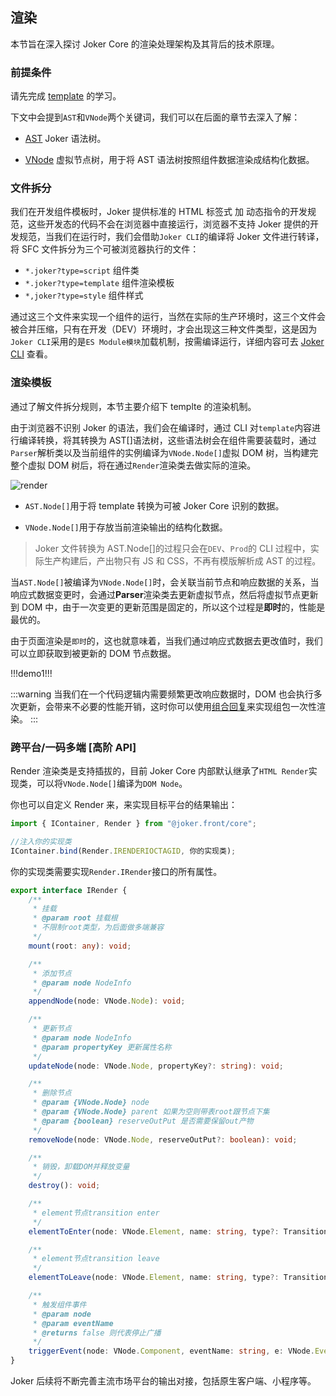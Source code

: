 ## 渲染

本节旨在深入探讨 Joker Core 的渲染处理架构及其背后的技术原理。

### 前提条件

请先完成 [template](/base/template) 的学习。

下文中会提到`AST`和`VNode`两个关键词，我们可以在后面的章节去深入了解：

-   [AST](/base/ast) Joker 语法树。

-   [VNode](/base/vnode) 虚拟节点树，用于将 AST 语法树按照组件数据渲染成结构化数据。

### 文件拆分

我们在开发组件模板时，Joker 提供标准的 HTML 标签式 加 动态指令的开发规范，这些开发态的代码不会在浏览器中直接运行，浏览器不支持 Joker 提供的开发规范，当我们在运行时，我们会借助`Joker CLI`的编译将 Joker 文件进行转译，将 SFC 文件拆分为三个可被浏览器执行的文件：

-   `*.joker?type=script` 组件类
-   `*.joker?type=template` 组件渲染模板
-   `*,joker?type=style` 组件样式

通过这三个文件来实现一个组件的运行，当然在实际的生产环境时，这三个文件会被合并压缩，只有在开发（DEV）环境时，才会出现这三种文件类型，这是因为`Joker CLI`采用的是`ES Module模块`加载机制，按需编译运行，详细内容可去 [Joker CLI](/cli) 查看。

### 渲染模板

通过了解文件拆分规则，本节主要介绍下 templte 的渲染机制。

由于浏览器不识别 Joker 的语法，我们会在编译时，通过 CLI 对`template`内容进行编译转换，将其转换为 AST[]语法树，这些语法树会在组件需要装载时，通过`Parser`解析类以及当前组件的实例编译为`VNode.Node[]`虚拟 DOM 树，当构建完整个虚拟 DOM 树后，将在通过`Render`渲染类去做实际的渲染。

![render](/base/render.png)

-   `AST.Node[]`用于将 template 转换为可被 Joker Core 识别的数据。

-   `VNode.Node[]`用于存放当前渲染输出的结构化数据。

> Joker 文件转换为 AST.Node[]的过程只会在`DEV`、`Prod`的 CLI 过程中，实际生产构建后，产出物只有 JS 和 CSS，不再有模版解析成 AST 的过程。

当`AST.Node[]`被编译为`VNode.Node[]`时，会关联当前节点和响应数据的关系，当响应式数据变更时，会通过**Parser**渲染类去更新虚拟节点，然后将虚拟节点更新到 DOM 中，由于一次变更的更新范围是固定的，所以这个过程是**即时**的，性能是最优的。

由于页面渲染是`即时`的，这也就意味着，当我们通过响应式数据去更改值时，我们可以立即获取到被更新的 DOM 节点数据。

!!!demo1!!!

:::warning
当我们在一个代码逻辑内需要频繁更改响应数据时，DOM 也会执行多次更新，会带来不必要的性能开销，这时你可以使用[组合回复](/base/combined-reply)来实现组包一次性渲染。
:::

### 跨平台/一码多端 [高阶 API]

Render 渲染类是支持插拔的，目前 Joker Core 内部默认继承了`HTML Render`实现类，可以将`VNode.Node[]`编译为`DOM Node`。

你也可以自定义 Render 来，来实现目标平台的结果输出：

```ts
import { IContainer, Render } from "@joker.front/core";

//注入你的实现类
IContainer.bind(Render.IRENDERIOCTAGID, 你的实现类);
```

你的实现类需要实现`Render.IRender`接口的所有属性。

```ts
export interface IRender {
    /**
     * 挂载
     * @param root 挂载根
     * 不限制root类型，为后面做多端兼容
     */
    mount(root: any): void;

    /**
     * 添加节点
     * @param node NodeInfo
     */
    appendNode(node: VNode.Node): void;

    /**
     * 更新节点
     * @param node NodeInfo
     * @param propertyKey 更新属性名称
     */
    updateNode(node: VNode.Node, propertyKey?: string): void;

    /**
     * 删除节点
     * @param {VNode.Node} node
     * @param {VNode.Node} parent 如果为空则带表root跟节点下集
     * @param {boolean} reserveOutPut 是否需要保留out产物
     */
    removeNode(node: VNode.Node, reserveOutPut?: boolean): void;

    /**
     * 销毁，卸载DOM并释放变量
     */
    destroy(): void;

    /**
     * element节点transition enter
     */
    elementToEnter(node: VNode.Element, name: string, type?: TransitionType, callBack?: Function): void;

    /**
     * element节点transition leave
     */
    elementToLeave(node: VNode.Element, name: string, type?: TransitionType, callBack?: Function): void;

    /**
     * 触发组件事件
     * @param node
     * @param eventName
     * @returns false 则代表停止广播
     */
    triggerEvent(node: VNode.Component, eventName: string, e: VNode.Event): void | false;
}
```

Joker 后续将不断完善主流市场平台的输出对接，包括原生客户端、小程序等。
